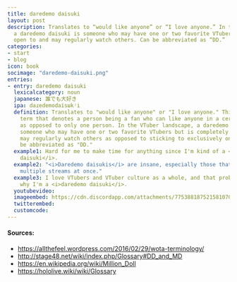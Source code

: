 ```yaml
---
title: daredemo daisuki
layout: post
description: Translates to “would like anyone” or “I love anyone.” In the VTuber landscape,
  a daredemo daisuki is someone who may have one or two favorite VTubers but is completely
  open to and may regularly watch others. Can be abbreviated as “DD.”
categories:
- start
- blog
icon: book
socimage: "daredemo-daisuki.png"
entries:
- entry: daredemo daisuki
  lexicalcategory: noun
  japanese: 誰でも大好き
  ipa: daɾedemodaisɯkʲi
  definition: Translates to "would like anyone" or "I love anyone." This is an idol/wota
    term that denotes a person being a fan who can like anyone in a certain group,
    as opposed to only one person. In the VTuber landscape, a daredemo daisuki is
    someone who may have one or two favorite VTubers but is completely open to and
    may regularly watch others as opposed to sticking to exclusively one or two. Can
    be abbreviated as "DD."
  example1: Hard for me to make time for anything since I'm kind of a <i>daredemo
    daisuki</i>.
  example2: "<i>Daredemo daisukis</i> are insane, especially those that can watch
    multiple streams at once."
  example3: I love VTubers and VTuber culture as a whole, and that probably explains
    why I'm a <i>daredemo daisuki</i>.
  youtubevideo: 
  imageembed: https://cdn.discordapp.com/attachments/775388187521581070/862638109790437416/daredemo_daisuki.png
  twitterembed: 
  customcode:
---
```


#### Sources:
- <https://allthefeel.wordpress.com/2016/02/29/wota-terminology/>
- <http://stage48.net/wiki/index.php/Glossary#DD_and_MD>
- <https://en.wikipedia.org/wiki/Million_Doll>
- <https://hololive.wiki/wiki/Glossary>
